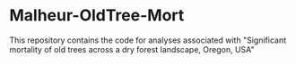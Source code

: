 # Malheur-OldTree-Mort
This repository contains the code for analyses associated with "Significant mortality of old trees across a dry forest landscape, Oregon, USA" 
